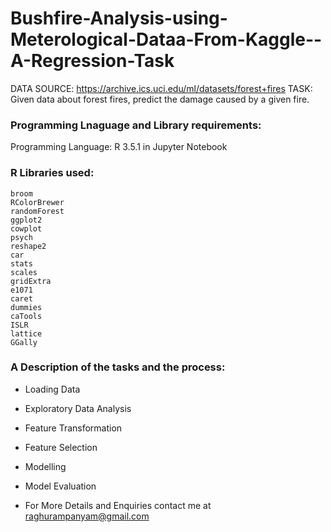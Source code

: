 # Bushfire-Analysis-using-Meterological-Dataa-From-Kaggle--A-Regression-Task

DATA SOURCE: https://archive.ics.uci.edu/ml/datasets/forest+fires
TASK: Given data about forest fires, predict the damage caused by a given fire.

### Programming Lnaguage  and Library requirements:
Programming Language: R 3.5.1 in Jupyter Notebook

### R Libraries used:

    broom
    RColorBrewer
    randomForest
    ggplot2
    cowplot
    psych
    reshape2
    car
    stats
    scales
    gridExtra
    e1071
    caret
    dummies
    caTools
    ISLR
    lattice
    GGally
   
### A Description of the tasks and the process:
  - Loading Data
  - Exploratory Data Analysis
  - Feature Transformation 
  - Feature Selection
  - Modelling 
  - Model Evaluation


- For More Details and Enquiries contact me at raghurampanyam@gmail.com

